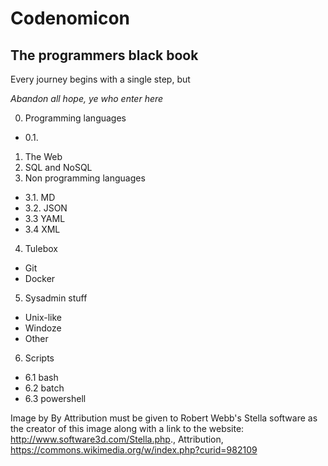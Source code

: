# Codenomicon
##  The programmers black book
Every journey begins with a single step, but

_Abandon all hope, ye who enter here_

0. Programming languages
  - 0.1.
1. The Web
2. SQL and NoSQL
3. Non programming languages
  - 3.1. MD
  - 3.2. JSON
  - 3.3 YAML
  - 3.4 XML
4. Tulebox
 - Git
 - Docker
5. Sysadmin stuff
  - Unix-like
  - Windoze
  - Other
6. Scripts
 - 6.1 bash
 - 6.2 batch
 - 6.3 powershell

Image by By Attribution must be given to Robert Webb's Stella software as the creator of this image along with a link to the website: http://www.software3d.com/Stella.php., Attribution, https://commons.wikimedia.org/w/index.php?curid=982109
